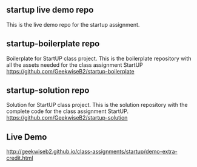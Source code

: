 ## startup live demo repo
This is the live demo repo for the startup assignment.

## startup-boilerplate repo
Boilerplate for StartUP class project. This is the boilerplate repository with all the assets needed for the class assignment StartUP
https://github.com/GeekwiseB2/startup-boilerplate

## startup-solution repo
Solution for StartUP class project. This is the solution repository with the complete code for the class assignment StartUP.
https://github.com/GeekwiseB2/startup-solution

## Live Demo
http://geekwiseb2.github.io/class-assignments/startup/demo-extra-credit.html
